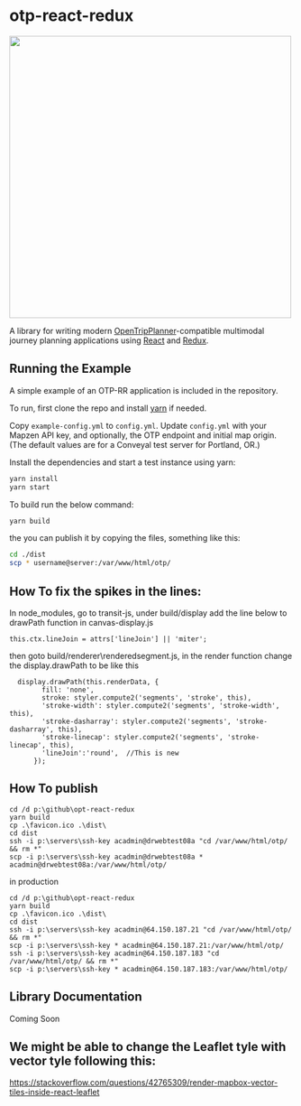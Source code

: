 # otp-react-redux

<img src="https://github.com/opentripplanner/otp-react-redux/raw/master/otprr.png" width="500" />

A library for writing modern [OpenTripPlanner](http://www.opentripplanner.org/)-compatible multimodal journey planning applications using [React]() and [Redux]().

## Running the Example

A simple example of an OTP-RR application is included in the repository.

To run, first clone the repo and install [yarn](https://yarnpkg.com/) if needed.

Copy `example-config.yml` to `config.yml`. Update `config.yml` with your Mapzen API key, and optionally, the OTP endpoint and initial map origin. (The default values are for a Conveyal test server for Portland, OR.)

Install the dependencies and start a test instance using yarn:

```bash
yarn install
yarn start
```

To build run the below command:
```bash
yarn build
```

the you can publish it by copying the files, something like this:
```bash
cd ./dist
scp * username@server:/var/www/html/otp/  
```


## How To fix the spikes in the lines:
In node_modules, go to transit-js, under build/display
add the line below to drawPath function in canvas-display.js
```
this.ctx.lineJoin = attrs['lineJoin'] || 'miter';  
```
then goto build/renderer\renderedsegment.js, in the render function change the display.drawPath to be like this
```
  display.drawPath(this.renderData, {
        fill: 'none',
        stroke: styler.compute2('segments', 'stroke', this),
        'stroke-width': styler.compute2('segments', 'stroke-width', this),
        'stroke-dasharray': styler.compute2('segments', 'stroke-dasharray', this),
        'stroke-linecap': styler.compute2('segments', 'stroke-linecap', this),
        'lineJoin':'round',  //This is new
      });
```


## How To publish
```shell
cd /d p:\github\opt-react-redux
yarn build
cp .\favicon.ico .\dist\
cd dist
ssh -i p:\servers\ssh-key acadmin@drwebtest08a "cd /var/www/html/otp/ && rm *"
scp -i p:\servers\ssh-key acadmin@drwebtest08a * acadmin@drwebtest08a:/var/www/html/otp/

```
in production
```
cd /d p:\github\opt-react-redux
yarn build
cp .\favicon.ico .\dist\
cd dist
ssh -i p:\servers\ssh-key acadmin@64.150.187.21 "cd /var/www/html/otp/ && rm *"
scp -i p:\servers\ssh-key * acadmin@64.150.187.21:/var/www/html/otp/
ssh -i p:\servers\ssh-key acadmin@64.150.187.183 "cd /var/www/html/otp/ && rm *"
scp -i p:\servers\ssh-key * acadmin@64.150.187.183:/var/www/html/otp/
```


## Library Documentation

Coming Soon



## We might be able to change the Leaflet tyle with vector tyle following this:
https://stackoverflow.com/questions/42765309/render-mapbox-vector-tiles-inside-react-leaflet